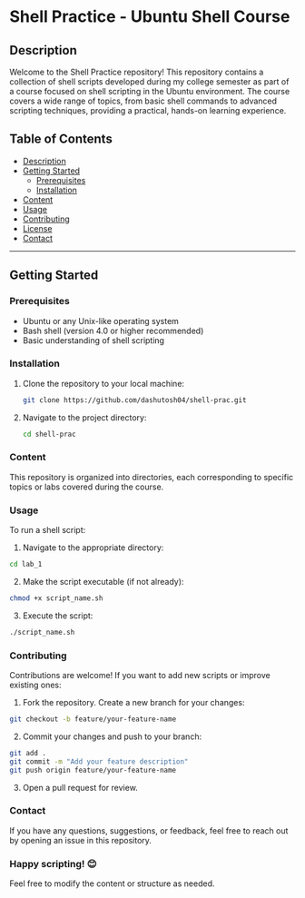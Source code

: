 # Shell Practice - Ubuntu Shell Course 

## Description

Welcome to the Shell Practice repository! This repository contains a collection of shell scripts developed during my college semester as part of a course focused on shell scripting in the Ubuntu environment. The course covers a wide range of topics, from basic shell commands to advanced scripting techniques, providing a practical, hands-on learning experience.

## Table of Contents

- [Description](#description)
- [Getting Started](#getting-started)
  - [Prerequisites](#prerequisites)
  - [Installation](#installation)
- [Content](#content)
- [Usage](#usage)
- [Contributing](#contributing)
- [License](#license)
- [Contact](#contact)

---

## Getting Started

### Prerequisites

- Ubuntu or any Unix-like operating system
- Bash shell (version 4.0 or higher recommended)
- Basic understanding of shell scripting

### Installation

1. Clone the repository to your local machine:
   ```bash
   git clone https://github.com/dashutosh04/shell-prac.git
   ```
2. Navigate to the project directory:
   ```bash
   cd shell-prac
   ```
### Content
This repository is organized into directories, each corresponding to specific topics or labs covered during the course.


### Usage
To run a shell script:

1. Navigate to the appropriate directory:
```bash
cd lab_1
```
2. Make the script executable (if not already):
```bash
chmod +x script_name.sh
```
3. Execute the script:
```bash
./script_name.sh
```

### Contributing
Contributions are welcome! If you want to add new scripts or improve existing ones:

1. Fork the repository.
Create a new branch for your changes:

```bash
git checkout -b feature/your-feature-name
```
2. Commit your changes and push to your branch:

```bash
git add .
git commit -m "Add your feature description"
git push origin feature/your-feature-name
```
3. Open a pull request for review.


### Contact
If you have any questions, suggestions, or feedback, feel free to reach out by opening an issue in this repository.


### Happy scripting! 😊
Feel free to modify the content or structure as needed.


